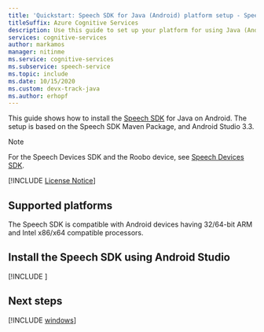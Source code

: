 ```yaml
---
title: 'Quickstart: Speech SDK for Java (Android) platform setup - Speech service'
titleSuffix: Azure Cognitive Services
description: Use this guide to set up your platform for using Java (Android) with the Speech service SDK.
services: cognitive-services
author: markamos
manager: nitinme
ms.service: cognitive-services
ms.subservice: speech-service
ms.topic: include
ms.date: 10/15/2020
ms.custom: devx-track-java
ms.author: erhopf
---
```


This guide shows how to install the [Speech SDK](~/articles/cognitive-services/speech-service/speech-sdk.md) for Java on Android. The setup is based on the Speech SDK Maven Package, and Android Studio 3.3.

> [!NOTE]
> For the Speech Devices SDK and the Roobo device, see [Speech Devices SDK](~/articles/cognitive-services/speech-service/speech-devices-sdk.md).

[!INCLUDE [License Notice](~/includes/cognitive-services-speech-service-license-notice.md)]

## Supported platforms

The Speech SDK is compatible with Android devices having 32/64-bit ARM and Intel x86/x64 compatible processors.

## Install the Speech SDK using Android Studio

[!INCLUDE [](~/includes/cognitive-services-speech-service-quickstart-java-android-create-proj.md)]

## Next steps

[!INCLUDE [windows](../quickstart-list.md)]